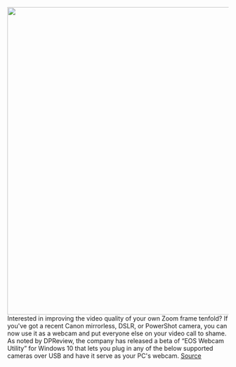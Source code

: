 <img src='https://cdn.vox-cdn.com/thumbor/7aJ-qsyRRiCFvGEztfKwFzx5nh4=/0x0:2040x1360/1200x800/filters:focal(807x492:1133x818)/cdn.vox-cdn.com/uploads/chorus_image/image/66727053/akrales_190117_3163_0194.0.jpg' width='700px' /><br/>
Interested in improving the video quality of your own Zoom frame tenfold? If you've got a recent Canon mirrorless, DSLR, or PowerShot camera, you can now use it as a webcam and put everyone else on your video call to shame. As noted by DPReview, the company has released a beta of “EOS Webcam Utility” for Windows 10 that lets you plug in any of the below supported cameras over USB and have it serve as your PC's webcam.
<a href='https://www.theverge.com/2020/4/29/21241305/canon-cameras-dslr-eos-webcam-utility-released'> Source <a/>